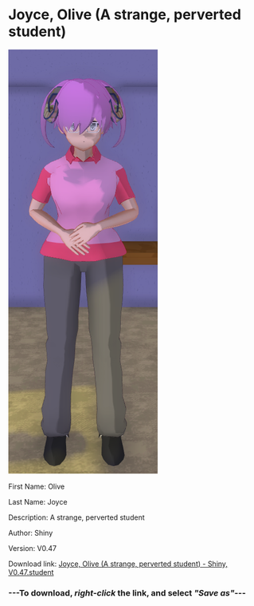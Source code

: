# Joyce, Olive (A strange, perverted student)

<img src="https://raw.githubusercontent.com/Arbiter1223/Daigaku-Gurashi-Custom-Students/master/Students/Files/Joyce%2C%20Olive%20(A%20strange%2C%20perverted%20student).png" title="Joyce, Olive (A strange, perverted student) - Shiny, V0.47">

First Name: Olive

Last Name: Joyce

Description: A strange, perverted student

Author: Shiny

Version: V0.47

Download link: <a href="https://raw.githubusercontent.com/Arbiter1223/Daigaku-Gurashi-Custom-Students/master/Students/Files/Joyce%2C%20Olive%20(A%20strange%2C%20perverted%20student)%20-%20Shiny%2C%20V0.47.student">Joyce, Olive (A strange, perverted student) - Shiny, V0.47.student</a>

### ---**To download, _right-click_ the link, and select _"Save as"_**---
